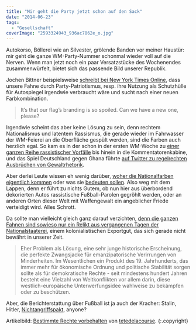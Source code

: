 ```yaml
---
title: "Mir geht die Party jetzt schon auf den Sack"
date: "2014-06-23"
tags:
  - "Gesellschaft"
coverImage: "2593324943_936ac7862e_o.jpg"
---
```


Autokorso, Böllerei wie an Silvester, grölende Banden vor meiner Haustür: mir geht die ganze WM-Party-Nummer schonmal wieder voll auf die Nerven. Wenn man jetzt noch ein paar Versatzstücke des Wochenendes zusammenwürfelt, bietet sich das passende Bild unserer Republik.

Jochen Bittner beispielsweise [schreibt bei New York Times Online](http://www.nytimes.com/2014/06/20/opinion/bittner-does-germany-need-a-new-flag.html), dass unsere Fahne durch Party-Patriotismus, resp. ihre Nutzung als Schutzhülle für Autospiegel irgendwie verbraucht wäre und sucht nach einer neuen Farbkombination.

> It’s that our flag’s branding is so spoiled. Can we have a new one, please?

Irgendwie scheint das aber keine Lösung zu sein, denn rechtem Nationalismus und latentem Rassismus, die gerade wieder im Fahrwasser der WM-Feierei an die Oberfläche gespült werden, sind die Farben auch herzlich egal. So kam es in der schon in der ersten WM-Woche zu [einer ganzen Reihe rassistischer Vorfälle](http://www.netz-gegen-nazis.de/artikel/fu%C3%9Fball-wm-woche-1-party-patriotismus-fordert-erstes-opfer-nidda-9531) bis hinein in die Kommentatorenkabine, und das Spiel Deutschland gegen Ghana führte [auf Twitter zu regelrechten Ausbrüchen von Gewaltrhetorik](http://lichterkarussell.net/rassistische-kommentare-zu-gergha-trigger-w/).

Aber derlei Leute wissen eh wenig darüber, [woher die Nationalfarben eigentlich kommen](http://www.ardmediathek.de/ard/servlet/content/3517136?documentId=5168768) oder was sie [bedeuten sollen](http://de.wikipedia.org/wiki/Flagge_Deutschlands). Also weg mit dem Lappen, denn er führt zu nichts Gutem, ob nun hier aus überbordend dekorierten Autos rassistische Fußball-Parolen gegröhlt werden, oder an anderen Orten dieser Welt mit Waffengewalt ein angeblicher Friede verteidigt wird. Alles Schrott.

Da sollte man vielleicht gleich ganz darauf verzichten, [denn die ganzen Fahnen sind sowieso nur ein Relikt aus vergangenen Tagen der Nationalstaaterei](http://www.spiegel.de/kultur/gesellschaft/pankaj-mishra-georg-diez-ueber-isis-a-976364.html), einem kolonialistischen Exportgut, das sich gerade nicht bewährt in unserer Zeit.

> Eher Problem als Lösung, eine sehr junge historische Erscheinung, die perfekte Zwangsjacke für emanzipatorische Verirrungen von Minderheiten. Im Wesentlichen ein Produkt des 19. Jahrhunderts, das immer mehr für ökonomische Ordnung und politische Stabilität sorgen sollte als für demokratische Rechte - seit mindestens hundert Jahren besteht eine Vielzahl von Weltkonflikten vor allem darin, diese westlich-europäische Unterwerfungsidee wahlweise zu bekämpfen oder zu beschützen.

Aber, die Berichterstattung über Fußball ist ja auch der Kracher: Stalin, Hitler, [Nichtangriffspakt](http://www.spiegel.de/sport/fussball/fussball-wm-klinsmann-will-gegen-deutschland-auf-sieg-spielen-a-976797.html), anyone?

Artikelbild:  [Bestimmte Rechte vorbehalten](https://creativecommons.org/licenses/by-sa/2.0/) von [tetedelacourse](https://www.flickr.com/photos/tetedelacourse/).  {:.copyright}
